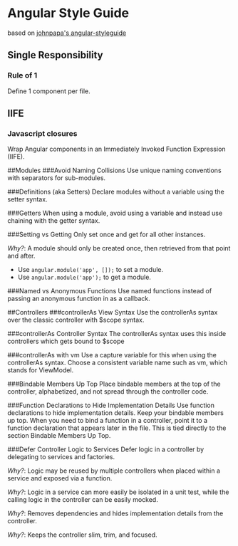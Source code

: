 # Angular Style Guide
based on [johnpapa's angular-styleguide](https://github.com/johnpapa/angular-styleguide)
## Single Responsibility
### Rule of 1
Define 1 component per file.

## IIFE
### Javascript closures
Wrap Angular components in an Immediately Invoked Function Expression (IIFE).

##Modules
###Avoid Naming Collisions
Use unique naming conventions with separators for sub-modules.

###Definitions (aka Setters)
Declare modules without a variable using the setter syntax.

###Getters
When using a module, avoid using a variable and instead use chaining with the getter syntax.

###Setting vs Getting
Only set once and get for all other instances.

*Why?*: A module should only be created once, then retrieved from that point and after.
  - Use `angular.module('app', []);` to set a module.
  - Use `angular.module('app');` to get a module.

###Named vs Anonymous Functions
Use named functions instead of passing an anonymous function in as a callback.

##Controllers
###controllerAs View Syntax
Use the controllerAs syntax over the classic controller with $scope syntax.

###controllerAs Controller Syntax
The controllerAs syntax uses this inside controllers which gets bound to $scope

###controllerAs with vm
Use a capture variable for this when using the controllerAs syntax. Choose a consistent variable name such as vm, which stands for ViewModel.

###Bindable Members Up Top
Place bindable members at the top of the controller, alphabetized, and not spread through the controller code.

###Function Declarations to Hide Implementation Details
Use function declarations to hide implementation details. Keep your bindable members up top. When you need to bind a function in a controller, point it to a function declaration that appears later in the file. This is tied directly to the section Bindable Members Up Top.

###Defer Controller Logic to Services
Defer logic in a controller by delegating to services and factories.

*Why?*: Logic may be reused by multiple controllers when placed within a service and exposed via a function.

*Why?*: Logic in a service can more easily be isolated in a unit test, while the calling logic in the controller can be easily mocked.

*Why?*: Removes dependencies and hides implementation details from the controller.

*Why?*: Keeps the controller slim, trim, and focused.
